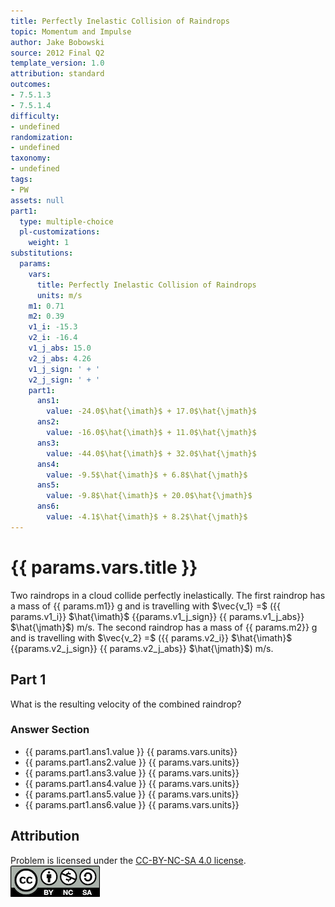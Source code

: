 ```yaml
---
title: Perfectly Inelastic Collision of Raindrops
topic: Momentum and Impulse
author: Jake Bobowski
source: 2012 Final Q2
template_version: 1.0
attribution: standard
outcomes:
- 7.5.1.3
- 7.5.1.4
difficulty:
- undefined
randomization:
- undefined
taxonomy:
- undefined
tags:
- PW
assets: null
part1:
  type: multiple-choice
  pl-customizations:
    weight: 1
substitutions:
  params:
    vars:
      title: Perfectly Inelastic Collision of Raindrops
      units: m/s
    m1: 0.71
    m2: 0.39
    v1_i: -15.3
    v2_i: -16.4
    v1_j_abs: 15.0
    v2_j_abs: 4.26
    v1_j_sign: ' + '
    v2_j_sign: ' + '
    part1:
      ans1:
        value: -24.0$\hat{\imath}$ + 17.0$\hat{\jmath}$
      ans2:
        value: -16.0$\hat{\imath}$ + 11.0$\hat{\jmath}$
      ans3:
        value: -44.0$\hat{\imath}$ + 32.0$\hat{\jmath}$
      ans4:
        value: -9.5$\hat{\imath}$ + 6.8$\hat{\jmath}$
      ans5:
        value: -9.8$\hat{\imath}$ + 20.0$\hat{\jmath}$
      ans6:
        value: -4.1$\hat{\imath}$ + 8.2$\hat{\jmath}$
---
```

# {{ params.vars.title }}
Two raindrops in a cloud collide perfectly inelastically. The first raindrop has a mass of {{ params.m1}} g and is travelling with $\vec{v_1} =$ ({{ params.v1_i}} $\hat{\imath}$ {{params.v1_j_sign}} {{ params.v1_j_abs}} $\hat{\jmath}$) m/s.
The second raindrop has a mass of {{ params.m2}} g and is travelling with $\vec{v_2} =$ ({{ params.v2_i}} $\hat{\imath}$ {{params.v2_j_sign}} {{ params.v2_j_abs}} $\hat{\jmath}$) m/s.
## Part 1

What is the resulting velocity of the combined raindrop?

### Answer Section

- {{ params.part1.ans1.value }} {{ params.vars.units}}
- {{ params.part1.ans2.value }} {{ params.vars.units}}
- {{ params.part1.ans3.value }} {{ params.vars.units}}
- {{ params.part1.ans4.value }} {{ params.vars.units}}
- {{ params.part1.ans5.value }} {{ params.vars.units}}
- {{ params.part1.ans6.value }} {{ params.vars.units}}

## Attribution

Problem is licensed under the [CC-BY-NC-SA 4.0 license](https://creativecommons.org/licenses/by-nc-sa/4.0/).<br> ![The Creative Commons 4.0 license requiring attribution-BY, non-commercial-NC, and share-alike-SA license.](https://raw.githubusercontent.com/firasm/bits/master/by-nc-sa.png)